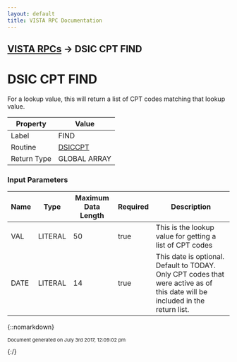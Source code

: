 ```yaml
---
layout: default
title: VISTA RPC Documentation
---
```


## [VISTA RPCs](TableOfContents) &#8594; DSIC CPT FIND
# DSIC CPT FIND

For a lookup value, this will return a list of CPT codes matching that lookup value.

Property | Value
--- | ---
Label | FIND
Routine | [DSICCPT](http://code.osehra.org/dox/Routine_DSICCPT_source.html)
Return Type | GLOBAL ARRAY


### Input Parameters

Name | Type | Maximum Data Length | Required | Description
--- | --- | --- | --- | ---
VAL | LITERAL | 50 | true | This is the lookup value for getting a list of CPT codes
DATE | LITERAL | 14 | true | This date is optional.  Default to TODAY.  Only CPT codes that were active as of this date will be included in the return list.



{::nomarkdown} <br/><p style="font-size: 11px">Document generated on July 3rd 2017, 12:09:02 pm</p>{:/}